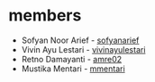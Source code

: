 # members

- Sofyan Noor Arief - [sofyanarief](https://github.com/sofyanarief)
- Vivin Ayu Lestari - [vivinayulestari](https://github.com/vivinayulestari/)
- Retno Damayanti - [amre02](http://github.com/amre02)
- Mustika Mentari - [mmentari](https://github.com/mmentari)